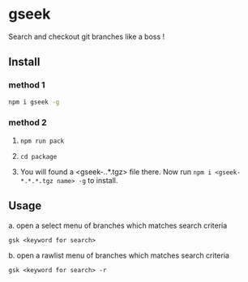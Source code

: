 # gseek

Search and checkout git branches like a boss !

## Install

### method 1

```bash
npm i gseek -g
```

### method 2

1. `npm run pack`

2. `cd package`

3. You will found a <gseek-_._.\*.tgz> file there. Now run `npm i <gseek-*.*.*.tgz name> -g` to install.

## Usage

a. open a select menu of branches which matches search criteria

```shell
gsk <keyword for search>
```

b. open a rawlist menu of branches which matches search criteria

```shell
gsk <keyword for search> -r
```
